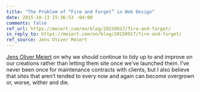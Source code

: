 ```yaml
---
title: "The Problem of “Fire and Forget” in Web Design"
date: 2015-10-13 15:36:53 -04:00
comments: false
ref_url: https://meiert.com/en/blog/20150917/fire-and-forget/
in_reply_to: https://meiert.com/en/blog/20150917/fire-and-forget/
ref_source: Jens Oliver Meiert
---
```


[Jens Oliver Meiert](https://meiert.com/) on why we should continue to tidy up to and improve on our creations rather than letting them site once we’ve launched them. I’ve never been once for maintenance contracts with clients, but I also believe that sites that aren’t tended to every now and again can become overgrown or, worse, wither and die.